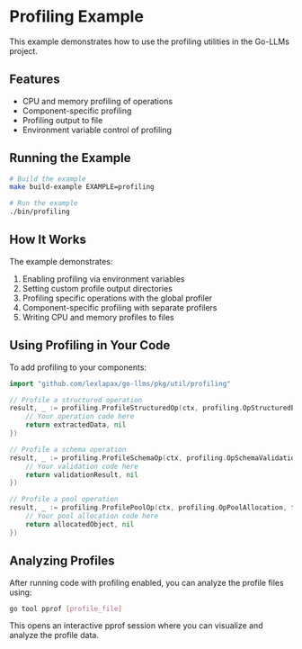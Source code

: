 # Profiling Example

This example demonstrates how to use the profiling utilities in the Go-LLMs project.

## Features

- CPU and memory profiling of operations
- Component-specific profiling
- Profiling output to file
- Environment variable control of profiling

## Running the Example

```bash
# Build the example
make build-example EXAMPLE=profiling

# Run the example
./bin/profiling
```

## How It Works

The example demonstrates:

1. Enabling profiling via environment variables
2. Setting custom profile output directories
3. Profiling specific operations with the global profiler
4. Component-specific profiling with separate profilers
5. Writing CPU and memory profiles to files

## Using Profiling in Your Code

To add profiling to your components:

```go
import "github.com/lexlapax/go-llms/pkg/util/profiling"

// Profile a structured operation
result, _ := profiling.ProfileStructuredOp(ctx, profiling.OpStructuredExtraction, func(ctx context.Context) (interface{}, error) {
    // Your operation code here
    return extractedData, nil
})

// Profile a schema operation
result, _ := profiling.ProfileSchemaOp(ctx, profiling.OpSchemaValidation, func(ctx context.Context) (interface{}, error) {
    // Your validation code here
    return validationResult, nil
})

// Profile a pool operation
result, _ := profiling.ProfilePoolOp(ctx, profiling.OpPoolAllocation, func(ctx context.Context) (interface{}, error) {
    // Your pool allocation code here
    return allocatedObject, nil
})
```

## Analyzing Profiles

After running code with profiling enabled, you can analyze the profile files using:

```bash
go tool pprof [profile_file]
```

This opens an interactive pprof session where you can visualize and analyze the profile data.